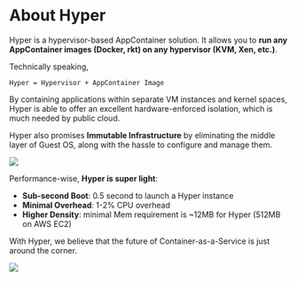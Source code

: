 # About Hyper

Hyper is a hypervisor-based AppContainer solution. It allows you to **run any AppContainer images (Docker, rkt) on any hypervisor (KVM, Xen, etc.)**.

Technically speaking,

    Hyper = Hypervisor + AppContainer Image

By containing applications within separate VM instances and kernel spaces, Hyper is able to offer an excellent hardware-enforced isolation, which is much needed by public cloud.

Hyper also promises **Immutable Infrastructure** by eliminating the middle layer of Guest OS, along with the hassle to configure and manage them.

![](https://trello-attachments.s3.amazonaws.com/55545e127c7cbe0ec5b82f2b/1095x362/558bcbf7a1ab7aa4b4753b1232d3886f/IaaS_vs_CaaS.png)

Performance-wise, **Hyper is super light**:

- **Sub-second Boot**: 0.5 second to launch a Hyper instance
- **Minimal Overhead**: 1-2% CPU overhead
- **Higher Density**: minimal Mem requirement is ~12MB for Hyper (512MB on AWS EC2)

With Hyper, we believe that the future of Container-as-a-Service  is just around the corner.

![](https://trello-attachments.s3.amazonaws.com/552ba9ad83b51945d06ef23b/940x238/9e7346bfd21bc756361c70d8397e76f2/upload_2015-04-13_at_7.58.15_pm.png)



